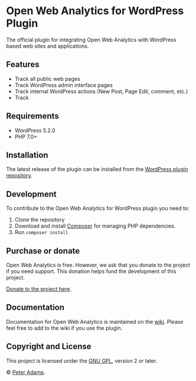 # Open Web Analytics for WordPress Plugin

The official plugin for integrating Open Web Analytics with WordPress based web sites and applications.

## Features


- Track all public web pages
- Track WordPress admin interface pages
- Track internal WordPress actions (New Post, Page Edit, comment, etc.)
- Track 

## Requirements

* WordPress 5.2.0
* PHP 7.0+

## Installation

The latest release of the plugin can be installed from the [WordPress plugin repository](https://wordpress.org/plugins/open-web-analytics/). 

## Development 

To contribute to the Open Web Analytics for WordPress plugin you need to:

1. Clone the repository
2. Download and install [Composer](https://getcomposer.org/) for managing PHP dependencies.
3. Run `composer install`

## Purchase or donate

Open Web Analytics is free.  However, we ask that you donate to the project if you need support. This donation helps fund the development of this project.

[Donate to the project here](http://paypal.me/padams).

## Documentation

Documentation for Open Web Analytics is maintained on the [wiki](https://github.com/open-web-analytics/wordpress-plugin/wiki).  Please feel free to add to the wiki if you use the plugin.


## Copyright and License

This project is licensed under the [GNU GPL](http://www.gnu.org/licenses/old-licenses/gpl-2.0.html), version 2 or later.

&copy; [Peter Adams](http://peteradams.org).

